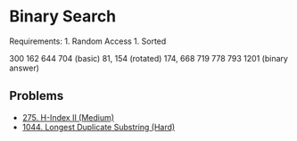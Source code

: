 # Binary Search

Requirements: 1. Random Access 1. Sorted

300 162 644 704 \(basic\) 81, 154 \(rotated\) 174, 668 719 778 793 1201 \(binary answer\)


## Problems

* [275. H-Index II (Medium)](https://leetcode.com/problems/h-index-ii/)
* [1044. Longest Duplicate Substring (Hard)](https://leetcode.com/problems/longest-duplicate-substring/)